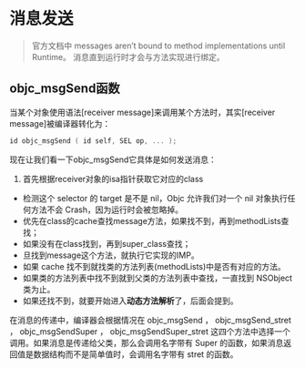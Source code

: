 # 消息发送

>官方文档中 
messages aren’t bound to method implementations until Runtime。
消息直到运行时才会与方法实现进行绑定。

## objc_msgSend函数

当某个对象使用语法[receiver message]来调用某个方法时，其实[receiver message]被编译器转化为：
```c
id objc_msgSend ( id self, SEL op, ... );
```
现在让我们看一下objc_msgSend它具体是如何发送消息：

1. 首先根据receiver对象的isa指针获取它对应的class
- 检测这个 selector 的 target 是不是 nil，Objc 允许我们对一个 nil 对象执行任何方法不会 Crash，因为运行时会被忽略掉。
- 优先在class的cache查找message方法，如果找不到，再到methodLists查找；
- 如果没有在class找到，再到super_class查找；
- 旦找到message这个方法，就执行它实现的IMP。
- 如果 cache 找不到就找类的方法列表(methodLists)中是否有对应的方法。
- 如果类的方法列表中找不到就到父类的方法列表中查找，一直找到 NSObject 类为止。
- 如果还找不到，就要开始进入**动态方法解析**了，后面会提到。

在消息的传递中，编译器会根据情况在 objc_msgSend ， objc_msgSend_stret ， objc_msgSendSuper ， objc_msgSendSuper_stret 这四个方法中选择一个调用。如果消息是传递给父类，那么会调用名字带有 Super 的函数，如果消息返回值是数据结构而不是简单值时，会调用名字带有 stret 的函数。